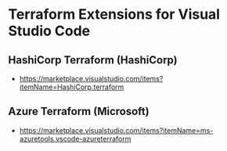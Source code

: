 # Terraform Extensions for Visual Studio Code

## HashiCorp Terraform (HashiCorp)

- <https://marketplace.visualstudio.com/items?itemName=HashiCorp.terraform>

## Azure Terraform (Microsoft)

- <https://marketplace.visualstudio.com/items?itemName=ms-azuretools.vscode-azureterraform>
